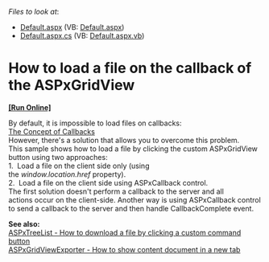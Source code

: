 <!-- default file list -->
*Files to look at*:

* [Default.aspx](./CS/Default.aspx) (VB: [Default.aspx](./VB/Default.aspx))
* [Default.aspx.cs](./CS/Default.aspx.cs) (VB: [Default.aspx.vb](./VB/Default.aspx.vb))
<!-- default file list end -->
# How to load a file on the callback of the ASPxGridView
<!-- run online -->
**[[Run Online]](https://codecentral.devexpress.com/e2577/)**
<!-- run online end -->


<p>By default, it is impossible to load files on callbacks:<br><a href="http://www.devexpress.com/scid=K18387">The Concept of Callbacks</a><br>However, there's a solution that allows you to overcome this problem.<br>This sample shows how to load a file by clicking the custom ASPxGridView button using two approaches: <br>1.  Load a file on the client side only (using the <em>window.location.href</em> property).<br>2.  Load a file on the client side using ASPxCallback control.<br>The first solution doesn't perform a callback to the server and all actions occur on the client-side. Another way is using ASPxCallback control to send a callback to the server and then handle CallbackComplete event. </p>
<p><strong>See also:<br> </strong><a href="https://www.devexpress.com/Support/Center/p/E3919">ASPxTreeList - How to download a file by clicking a custom command button</a><u><br> </u><a href="https://www.devexpress.com/Support/Center/p/E4940">ASPxGridViewExporter - How to show content document in a new tab</a></p>

<br/>


